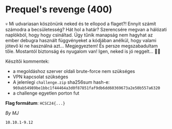 # Prequel's revenge (400)

💀 Mi udvariasan köszönünk neked és te ellopod a flaget?! Ennyit számít számodra a becsületesség? Hát hol a határ? Szerencsére megvan a hálózati naplókból, hogy hogy csináltad. Úgy tűnik manapság nem hagyhat az ember debugra használt függvényeket a kódjában anélkül, hogy valami jótevő ki ne használná azt... Megjegyeztem! És persze megszabadultam tőle. Mostantól biztonság és nyugalom van! Igen, neked is jó reggelt... 😮‍💨

Készítői kommentek:

* a megoldáshoz szerver oldali brute-force nem szükséges
* VPN kapcsolat szükséges
* A jelenlegi `challenge.zip` sha256sum hash-e: `969ab54989be1bbc1f44464a3d0f87851faf9db6dd60369673a2e50b557a6320`
* a challenge egyetlen porton fut

**Flag formátum**: `HCSC24{...}`

*By MJ*
```
10.10.1-9.12 
```